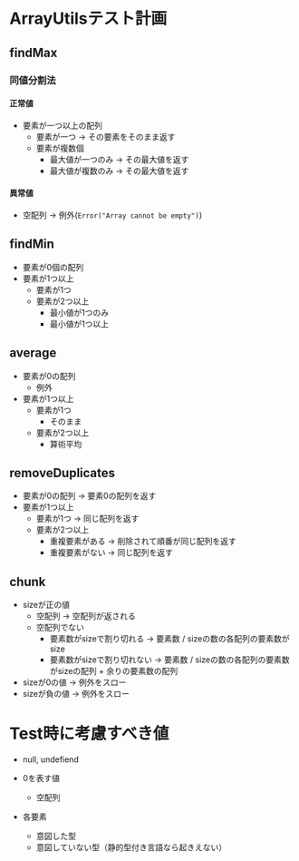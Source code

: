 # ArrayUtilsテスト計画

## findMax
### 同値分割法

#### 正常値
- 要素が一つ以上の配列
    - 要素が一つ -> その要素をそのまま返す
    - 要素が複数個
        - 最大値が一つのみ -> その最大値を返す
        - 最大値が複数のみ -> その最大値を返す

#### 異常値
- 空配列 -> 例外(`Error("Array cannot be empty")`)

## findMin
- 要素が0個の配列
- 要素が1つ以上
    - 要素が1つ
    - 要素が2つ以上
        - 最小値が1つのみ
        - 最小値が1つ以上


## average
- 要素が0の配列
    - 例外
- 要素が1つ以上
    - 要素が1つ
        - そのまま
    - 要素が2つ以上
        - 算術平均

## removeDuplicates
- 要素が0の配列 -> 要素0の配列を返す
- 要素が1つ以上
    - 要素が1つ -> 同じ配列を返す
    - 要素が2つ以上
        - 重複要素がある -> 削除されて順番が同じ配列を返す
        - 重複要素がない -> 同じ配列を返す

## chunk
- sizeが正の値
    - 空配列 -> 空配列が返される
    - 空配列でない
        - 要素数がsizeで割り切れる -> 要素数 / sizeの数の各配列の要素数がsize
        - 要素数がsizeで割り切れない -> 要素数 / sizeの数の各配列の要素数がsizeの配列 + 余りの要素数の配列
- sizeが0の値 -> 例外をスロー
- sizeが負の値 -> 例外をスロー

# Test時に考慮すべき値
- null, undefiend
- 0を表す値
    - 空配列

- 各要素
    - 意図した型
    - 意図していない型（静的型付き言語なら起きえない）